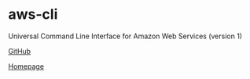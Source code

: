 # aws-cli

Universal Command Line Interface for Amazon Web Services (version 1)

[GitHub](https://github.com/aws/aws-cli)

[Homepage](https://aws.amazon.com/cli/)
